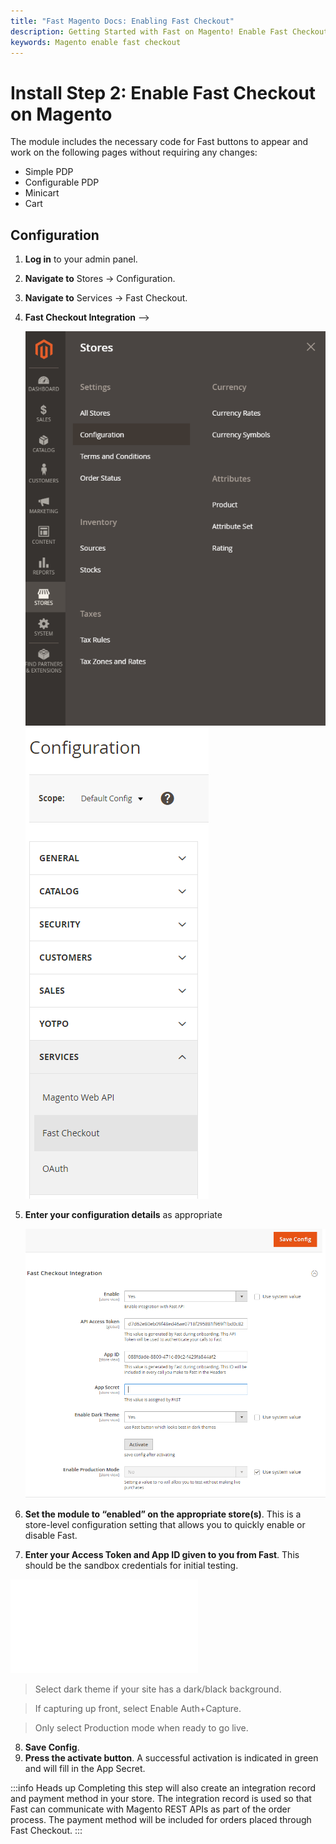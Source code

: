 ```yaml
---
title: "Fast Magento Docs: Enabling Fast Checkout"
description: Getting Started with Fast on Magento! Enable Fast Checkout.
keywords: Magento enable fast checkout
---
```


# Install Step 2: Enable Fast Checkout on Magento

The module includes the necessary code for Fast buttons to appear and work on the following pages without requiring any changes:

- Simple PDP
- Configurable PDP
- Minicart
- Cart

## Configuration

1. **Log in** to your admin panel.
2. **Navigate to** Stores → Configuration.
3. **Navigate to** Services → Fast Checkout.
4. **Fast Checkout Integration** -->

   <img alt="configuration link in the admin panel"  src="./images/image3.png"/>
   <img alt="services links" src="./images/image5.png"/>

5. **Enter your configuration details** as appropriate

   <img alt="configuration form" src="./images/image4.png"/>

6. **Set the module to “enabled” on the appropriate store(s)**. This is a store-level configuration setting that allows you to quickly enable or disable Fast.
7. **Enter your Access Token and App ID given to you from Fast**. This should be the sandbox credentials for initial testing.

<embed src="/reusables/for-developers/_fast_app_id.md" />

   > Select dark theme if your site has a dark/black background.

   > If capturing up front, select Enable Auth+Capture.

   > Only select Production mode when ready to go live.

8. **Save Config**.
9. **Press the activate button**. A successful activation is indicated in green and will fill in the App Secret.

:::info Heads up
Completing this step will also create an integration record and payment method in your store. The integration record is used so that Fast can communicate with Magento REST APIs as part of the order process. The payment method will be included for orders placed through Fast Checkout.
:::
